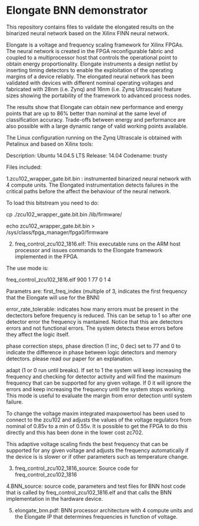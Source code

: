 # Elongate BNN demonstrator

This repository contains files to validate the elongated results on the binarized neural network based on the Xilinx FINN neural network. 

Elongate is a voltage and frequency scaling framework for Xilinx FPGAs. The neural network is created in the FPGA reconfigurable fabric and coupled to a multiprocessor host that controls the operational point to obtain energy proportionality. Elongate instruments a design netlist by inserting timing detectors to enable the exploitation of the operating margins of a device reliably.  The elongated neural network has been validated with devices with different nominal operating voltages and fabricated with 28nm (i.e. Zynq) and 16nm (i.e. Zynq Ultrascale) feature sizes showing the portability of the framework to advanced process nodes. 

The results show that Elongate can obtain new performance and energy points that are up to 86% better than nominal at the same level of classification accuracy. Trade-offs between energy and performance are also possible with a large dynamic range of valid working points available. 

The Linux configuration running on the Zynq Ultrascale is obtained with Petalinux and based on Xilinx tools:

Description:    Ubuntu 14.04.5 LTS
Release:        14.04
Codename:       trusty

Files included:

1.zcu102_wrapper_gate.bit.bin : instrumented binarized neural network with 4 compute units. The Elongated instrumentation detects failures in the critical paths before the affect the behaviour of the neural network.

To load this bitstream you need to do:

cp ./zcu102_wrapper_gate.bit.bin /lib/firmware/

echo zcu102_wrapper_gate.bit.bin > /sys/class/fpga_manager/fpga0/firmware

2. freq_control_zcu102_1816.elf: This executable runs on the ARM host processor and issues commands to the Elongate framework implemented in the FPGA. 

The use mode is:

freq_control_zcu102_1816.elf 900 1 77 0 1 4  

Parametrs are:
first_freq_index (multiple of 3, indicates the first frequency that the Elongate will use for the BNN)

error_rate_tolerable: indicates how many errors must be present in the dectectors before frequency is reduced. This can be setup to 1 so after one detector error the frequency is mantained. Notice that this are detectors errors and not functional errors. The system detects these errors before they affect the logic itself.

phase correction steps, phase direction (1 inc, 0 dec) set to 77 and 0 to indicate the difference in phase between logic detectors and memory detectors. please read our paper for an explanation.
 
adapt (1 or 0 run until breaks). If set to 1 the system will keep increasing the frequency and checking for detector activity and will find the maximum frequency that can be supported for any given voltage. If 0 it will ignore the errors and keep increasing the frequency until the system stops working. This mode is useful to evaluate the margin from error detection until system failure.

To change the voltage maxim integrated maxpowertool has been used to connect to the zcu102 and adjusts the values of the voltage regulators from nominal of 0.85v to a min of 0.55v. It is possible to get the FPGA to do this directly and this has been done in the lower cost zc702.  

This adaptive voltage scaling finds the best frequency that can be supported for any given voltage and adjusts the frequency automatically if the device is is slower or if other parameters such as temperature change.  

3. freq_control_zcu102_1816_source: Source code for freq_control_zcu102_1816

4.BNN_source: source code, parameters and test files for BNN host code that is called by freq_control_zcu102_1816.elf and that calls the BNN implementation in the hardware device.

5. elongate_bnn.pdf: BNN processor architecture with 4 compute units and the Elongate IP that determines frequencies in function of voltage.   


 


